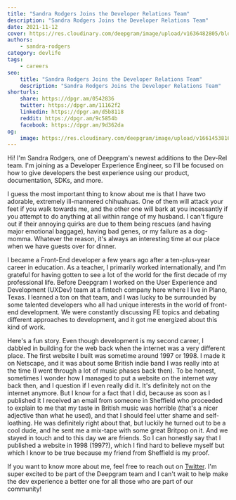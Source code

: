 ```yaml
---
title: "Sandra Rodgers Joins the Developer Relations Team"
description: "Sandra Rodgers Joins the Developer Relations Team"
date: 2021-11-12
cover: https://res.cloudinary.com/deepgram/image/upload/v1636482805/blog/2021/11/meet-sandra-rodgers/dog-computer-cover.jpg
authors:
    - sandra-rodgers
category: devlife
tags:
    - careers
seo:
    title: "Sandra Rodgers Joins the Developer Relations Team"
    description: "Sandra Rodgers Joins the Developer Relations Team"
shorturls:
    share: https://dpgr.am/0542836
    twitter: https://dpgr.am/11162f2
    linkedin: https://dpgr.am/d5b8118
    reddit: https://dpgr.am/9c5854b
    facebook: https://dpgr.am/9d362da
og:
    image: https://res.cloudinary.com/deepgram/image/upload/v1661453816/blog/meet-sandra-rodgers/ograph.png
---
```


Hi! I'm Sandra Rodgers, one of Deepgram's newest additions to the Dev-Rel team. I'm joining as a Developer Experience Engineer, so I'll be focused on how to give developers the best experience using our product, documentation, SDKs, and more.

I guess the most important thing to know about me is that I have two adorable, extremely ill-mannered chihuahuas. One of them will attack your feet if you walk towards me, and the other one will bark at you incessantly if you attempt to do anything at all within range of my husband. I can't figure out if their annoying quirks are due to them being rescues (and having major emotional baggage), having bad genes, or my failure as a dog-momma. Whatever the reason, it's always an interesting time at our place when we have guests over for dinner.

I became a Front-End developer a few years ago after a ten-plus-year career in education. As a teacher, I primarily worked internationally, and I'm grateful for having gotten to see a lot of the world for the first decade of my professional life. Before Deepgram I worked on the User Experience and Development (UXDev) team at a fintech company here where I live in Plano, Texas. I learned a ton on that team, and I was lucky to be surrounded by some talented developers who all had unique interests in the world of front-end development. We were constantly discussing FE topics and debating different approaches to development, and it got me energized about this kind of work.

Here's a fun story. Even though development is my second career, I dabbled in building for the web back when the internet was a very different place. The first website I built was sometime around 1997 or 1998. I made it on Netscape, and it was about some British indie band I was really into at the time (I went through a lot of music phases back then). To be honest, sometimes I wonder how I managed to put a website on the internet way back then, and I question if I even really did it. It's definitely not on the internet anymore. But I know for a fact that I did, because as soon as I published it I received an email from someone in Sheffield who proceeded to explain to me that my taste in British music was horrible (that's a nicer adjective than what he used), and that I should feel utter shame and self-loathing. He was definitely right about that, but luckily he turned out to be a cool dude, and he sent me a mix-tape with some great Britpop on it. And we stayed in touch and to this day we are friends. So I can honestly say that I published a website in 1998 (1997?), which I find hard to believe myself but which I know to be true because my friend from Sheffield is my proof.

If you want to know more about me, feel free to reach out on [Twitter](https://twitter.com/sandra_rodgers_). I'm super excited to be part of the Deepgram team and I can't wait to help make the dev experience a better one for all those who are part of our community!

        